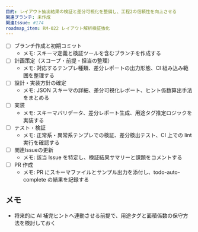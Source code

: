```yaml
---
目的: レイアウト抽出結果の検証と差分可視化を整備し、工程2の信頼性を向上させる
関連ブランチ: 未作成
関連Issue: #174
roadmap_item: RM-022 レイアウト解析検証強化
---
```


- [ ] ブランチ作成と初期コミット
  - メモ: スキーマ定義と検証ツールを含むブランチを作成する
- [ ] 計画策定（スコープ・前提・担当の整理）
  - メモ: 対応するテンプレ種類、差分レポートの出力形態、CI 組み込み範囲を整理する
- [ ] 設計・実装方針の確定
  - メモ: JSON スキーマの詳細、差分可視化レポート、ヒント係数算出手法をまとめる
- [ ] 実装
  - メモ: スキーマバリデータ、差分レポート生成、用途タグ推定ロジックを実装する
- [ ] テスト・検証
  - メモ: 正常系・異常系テンプレでの検証、差分検出テスト、CI 上での lint 実行を確認する
- [ ] 関連Issueの更新
  - メモ: 該当 Issue を特定し、検証結果サマリーと課題をコメントする
- [ ] PR 作成
  - メモ: PR にスキーマファイルとサンプル出力を添付し、todo-auto-complete の結果を記録する

## メモ
- 将来的に AI 補完ヒントへ連動させる前提で、用途タグと面積係数の保守方法を検討しておく
